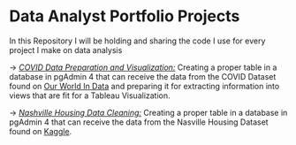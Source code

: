 #  Data Analyst Portfolio Projects
 In this Repository I will be holding and sharing the
code I use for every project I make on data analysis

→ <i class="fab fa-github">[COVID Data Preparation and Visualization:](https://github.com/danielryvero/Portfolio-Projects-Data-Analytics/blob/main/COVID_Data_prep_Visualization.sql)</i> Creating a proper table in a database in pgAdmin 4
that can receive the data from the COVID Dataset found on [Our World In Data](https://ourworldindata.org/explorers/coronavirus-data-explorer?zoomToSelection=true&country=USA~GBR~CAN~DEU~ITA~IND&pickerSort=asc&pickerMetric=location&Interval=Cumulative&Relative+to+Population=true&Color+by+test+positivity=false&Metric=Excess+mortality+%28estimates%29) and preparing it for extracting information into views that are fit for a Tableau Visualization.

→ <i class="fab fa-github">[Nashville Housing Data Cleaning:](https://github.com/danielryvero/Portfolio-Projects-Data-Analytics/blob/main/Data_Cleaning_Nashville_Housing.sql)</i> Creating a proper table in a database in pgAdmin 4
that can receive the data from the Nasville Housing Dataset found on [Kaggle](https://www.kaggle.com/datasets/tmthyjames/nashville-housing-data).
